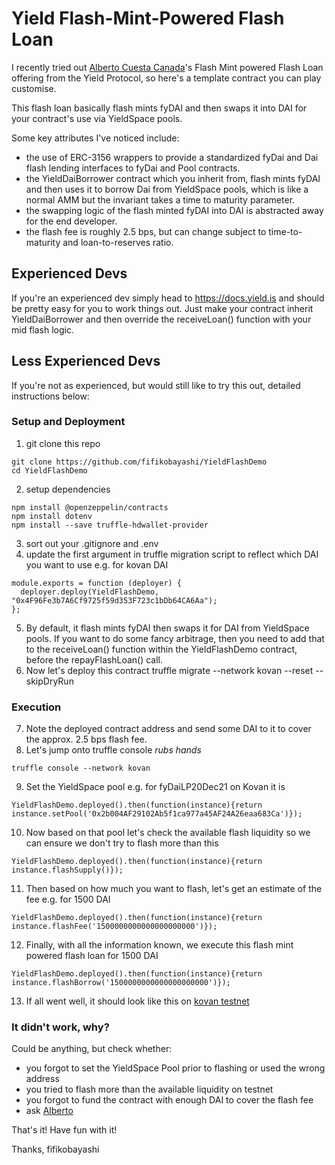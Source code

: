 # Yield Flash-Mint-Powered Flash Loan

I recently tried out [Alberto Cuesta Canada](https://twitter.com/acuestacanada)'s Flash Mint powered Flash Loan offering from the Yield Protocol, so here's a template contract you can play customise.

This flash loan basically flash mints fyDAI and then swaps it into DAI for your contract's use via YieldSpace pools.

Some key attributes I've noticed include:
- the use of ERC-3156 wrappers to provide a standardized fyDai and Dai flash lending interfaces to fyDai and Pool contracts.
- the YieldDaiBorrower contract which you inherit from, flash mints fyDAI and then uses it to borrow Dai from YieldSpace pools, which is like a normal AMM but the invariant takes a time to maturity parameter.
- the swapping logic of the flash minted fyDAI into DAI is abstracted away for the end developer.
- the flash fee is roughly 2.5 bps, but can change subject to time-to-maturity and loan-to-reserves ratio.

## Experienced Devs
If you're an experienced dev simply head to https://docs.yield.is and should be pretty easy for you to work things out. Just make your contract inherit YieldDaiBorrower and then override the receiveLoan() function with your mid flash logic.

## Less Experienced Devs
If you're not as experienced, but would still like to try this out, detailed instructions below:

### Setup and Deployment
1. git clone this repo
```
git clone https://github.com/fifikobayashi/YieldFlashDemo
cd YieldFlashDemo
```
2. setup dependencies
```
npm install @openzeppelin/contracts
npm install dotenv
npm install --save truffle-hdwallet-provider
```
3. sort out your .gitignore and .env
4. update the first argument in truffle migration script to reflect which DAI you want to use e.g. for kovan DAI
```
module.exports = function (deployer) {
  deployer.deploy(YieldFlashDemo, "0x4F96Fe3b7A6Cf9725f59d353F723c1bDb64CA6Aa");
};
```
5. By default, it flash mints fyDAI then swaps it for DAI from YieldSpace pools. If you want to do some fancy arbitrage, then you need to add that to the receiveLoan() function within the YieldFlashDemo contract, before the repayFlashLoan() call.
6. Now let's deploy this contract
truffle migrate --network kovan --reset --skipDryRun

### Execution
7. Note the deployed contract address and send some DAI to it to cover the approx. 2.5 bps flash fee.
8. Let's jump onto truffle console *rubs hands*
```
truffle console --network kovan
```
9. Set the YieldSpace pool e.g. for fyDaiLP20Dec21 on Kovan it is
```
YieldFlashDemo.deployed().then(function(instance){return instance.setPool('0x2b004AF29102Ab5f1ca977a45AF24A26eaa683Ca')});
```
10. Now based on that pool let's check the available flash liquidity so we can ensure we don't try to flash more than this
```
YieldFlashDemo.deployed().then(function(instance){return instance.flashSupply()});
```
11. Then based on how much you want to flash, let's get an estimate of the fee e.g. for 1500 DAI
```
YieldFlashDemo.deployed().then(function(instance){return instance.flashFee('1500000000000000000000')});
```
12. Finally, with all the information known, we execute this flash mint powered flash loan for 1500 DAI
```
YieldFlashDemo.deployed().then(function(instance){return instance.flashBorrow('1500000000000000000000')});
```
13. If all went well, it should look like this on [kovan testnet](https://kovan.etherscan.io/tx/0x406d396044b5cda6cb33f6c6bb891c96a5fe3a4a4b0a982425bc2e78f980b6d5)

### It didn't work, why?
Could be anything, but check whether:
- you forgot to set the YieldSpace Pool prior to flashing or used the wrong address
- you tried to flash more than the available liquidity on testnet
- you forgot to fund the contract with enough DAI to cover the flash fee
- ask [Alberto](https://twitter.com/acuestacanada)


That's it! Have fun with it!

Thanks,
fifikobayashi
